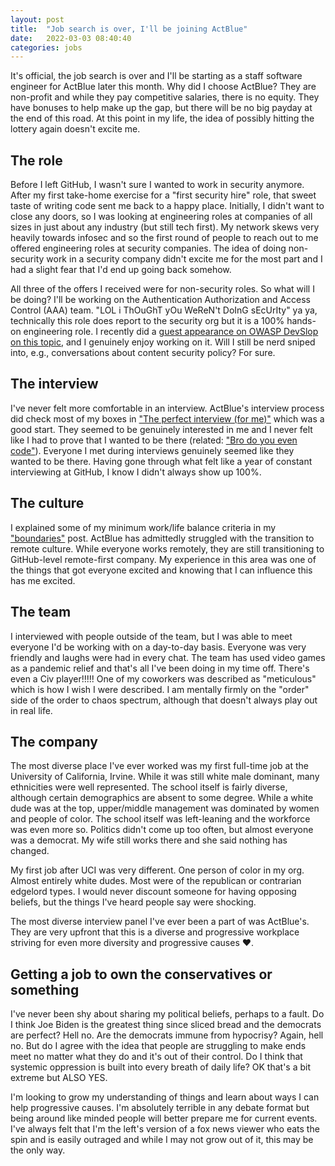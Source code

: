 ```yaml
---
layout: post
title:  "Job search is over, I'll be joining ActBlue"
date:   2022-03-03 08:40:40
categories: jobs
---
```


It's official, the job search is over and I'll be starting as a staff software engineer for ActBlue later this month. Why did I choose ActBlue? They are non-profit and while they pay competitive salaries, there is no equity. They have bonuses to help make up the gap, but there will be no big payday at the end of this road. At this point in my life, the idea of possibly hitting the lottery again doesn't excite me.

## The role

Before I left GitHub, I wasn't sure I wanted to work in security anymore. After my first take-home exercise for a "first security hire" role, that sweet taste of writing code sent me back to a happy place. Initially, I didn't want to close any doors, so I was looking at engineering roles at companies of all sizes in just about any industry (but still tech first). My network skews very heavily towards infosec and so the first round of people to reach out to me offered engineering roles at security companies. The idea of doing non-security work in a security company didn't excite me for the most part and I had a slight fear that I'd end up going back somehow.

All three of the offers I received were for non-security roles. So what will I be doing? I'll be working on the Authentication Authorization and Access Control (AAA) team. "LOL i ThOuGhT yOu WeReN't DoInG sEcUrIty" ya ya, technically this role does report to the security org but it is a 100% hands-on engineering role. I recently did a [guest appearance on OWASP DevSlop on this topic](](https://www.youtube.com/watch?v=hrAKE6LaizE)), and I genuinely enjoy working on it. Will I still be nerd sniped into, e.g., conversations about content security policy? For sure.

## The interview

I've never felt more comfortable in an interview. ActBlue's interview process did check most of my boxes in ["The perfect interview (for me)"](https://matatall.com/jobs/2022/02/06/the-perfect-interview-for-me.html) which was a good start. They seemed to be genuinely interested in me and I never felt like I had to prove that I wanted to be there (related: ["Bro do you even code"](https://matatall.com/jobs/2022/02/10/do-you-really-want-me.html)). Everyone I met during interviews genuinely seemed like they wanted to be there. Having gone through what felt like a year of constant interviewing at GitHub, I know I didn't always show up 100%.

## The culture

I explained some of my minimum work/life balance criteria in my ["boundaries"](https://matatall.com/jobs/2022/02/08/boundaries.html) post. ActBlue has admittedly struggled with the transition to remote culture. While everyone works remotely, they are still transitioning to GitHub-level remote-first company. My experience in this area was one of the things that got everyone excited and knowing that I can influence this has me excited.

## The team

I interviewed with people outside of the team, but I was able to meet everyone I'd be working with on a day-to-day basis. Everyone was very friendly and laughs were had in every chat. The team has used video games as a pandemic relief and that's all I've been doing in my time off. There's even a Civ player!!!!! One of my coworkers was described as "meticulous" which is how I wish I were described. I am mentally firmly on the "order" side of the order to chaos spectrum, although that doesn't always play out in real life.

## The company

The most diverse place I've ever worked was my first full-time job at the University of California, Irvine. While it was still white male dominant, many ethnicities were well represented. The school itself is fairly diverse, although certain demographics are absent to some degree. While a white dude was at the top, upper/middle management was dominated by women and people of color. The school itself was left-leaning and the workforce was even more so. Politics didn't come up too often, but almost everyone was a democrat. My wife still works there and she said nothing has changed.

My first job after UCI was very different. One person of color in my org. Almost entirely white dudes. Most were of the republican or contrarian edgelord types. I would never discount someone for having opposing beliefs, but the things I've heard people say were shocking.

The most diverse interview panel I've ever been a part of was ActBlue's. They are very upfront that this is a diverse and progressive workplace striving for even more diversity and progressive causes ❤️.

## Getting a job to own the conservatives or something

I've never been shy about sharing my political beliefs, perhaps to a fault. Do I think Joe Biden is the greatest thing since sliced bread and the democrats are perfect? Hell no. Are the democrats immune from hypocrisy? Again, hell no. But do I agree with the idea that people are struggling to make ends meet no matter what they do and it's out of their control. Do I think that systemic oppression is built into every breath of daily life? OK that's a bit extreme but ALSO YES. 

I'm looking to grow my understanding of things and learn about ways I can help progressive causes. I'm absolutely terrible in any debate format but being around like minded people will better prepare me for current events. I've always felt that I'm the left's version of a fox news viewer who eats the spin and is easily outraged and while I may not grow out of it, this may be the only way.



